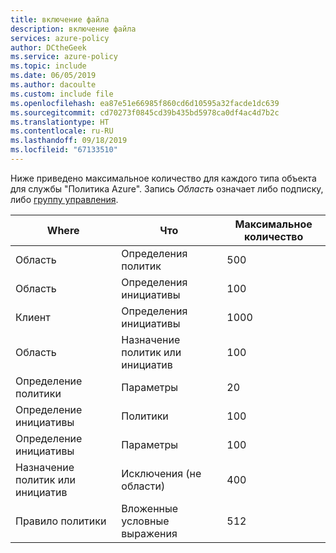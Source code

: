 ```yaml
---
title: включение файла
description: включение файла
services: azure-policy
author: DCtheGeek
ms.service: azure-policy
ms.topic: include
ms.date: 06/05/2019
ms.author: dacoulte
ms.custom: include file
ms.openlocfilehash: ea87e51e66985f860cd6d10595a32facde1dc639
ms.sourcegitcommit: cd70273f0845cd39b435bd5978ca0df4ac4d7b2c
ms.translationtype: HT
ms.contentlocale: ru-RU
ms.lasthandoff: 09/18/2019
ms.locfileid: "67133510"
---
```

Ниже приведено максимальное количество для каждого типа объекта для службы "Политика Azure". Запись _Область_ означает либо подписку, либо [группу управления](../articles/governance/management-groups/overview.md).

| Where | Что | Максимальное количество |
|---|---|---|
| Область | Определения политик | 500 |
| Область | Определения инициативы | 100 |
| Клиент | Определения инициативы | 1000 |
| Область | Назначение политик или инициатив | 100 |
| Определение политики | Параметры | 20 |
| Определение инициативы | Политики | 100 |
| Определение инициативы | Параметры | 100 |
| Назначение политик или инициатив | Исключения (не области) | 400 |
| Правило политики | Вложенные условные выражения | 512 |
